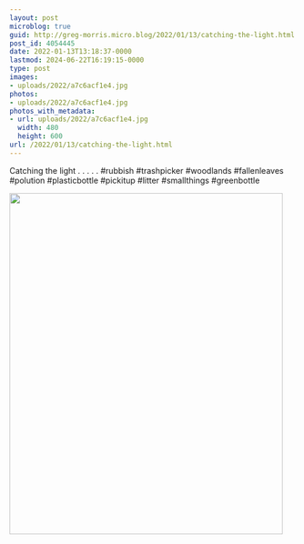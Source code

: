 ```yaml
---
layout: post
microblog: true
guid: http://greg-morris.micro.blog/2022/01/13/catching-the-light.html
post_id: 4054445
date: 2022-01-13T13:18:37-0000
lastmod: 2024-06-22T16:19:15-0000
type: post
images:
- uploads/2022/a7c6acf1e4.jpg
photos:
- uploads/2022/a7c6acf1e4.jpg
photos_with_metadata:
- url: uploads/2022/a7c6acf1e4.jpg
  width: 480
  height: 600
url: /2022/01/13/catching-the-light.html
---
```

Catching the light
.
.
.
.
.
#rubbish #trashpicker #woodlands #fallenleaves #polution #plasticbottle #pickitup #litter #smallthings #greenbottle

<img src="uploads/2022/a7c6acf1e4.jpg" width="480" height="600" alt="">
